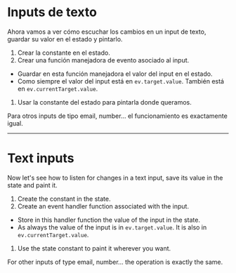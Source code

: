 # Inputs de texto

Ahora vamos a ver cómo escuchar los cambios en un input de texto, guardar su valor en el estado y pintarlo.

1. Crear la constante en el estado.
1. Crear una función manejadora de evento asociado al input.

- Guardar en esta función manejadora el valor del input en el estado.
- Como siempre el valor del input está en ``ev.target.value``. También está en ``ev.currentTarget.value``.
1. Usar la constante del estado para pintarla donde queramos.

Para otros inputs de tipo email, number... el funcionamiento es exactamente igual.

---

# Text inputs

Now let's see how to listen for changes in a text input, save its value in the state and paint it.

1. Create the constant in the state.
1. Create an event handler function associated with the input.
- Store in this handler function the value of the input in the state.
- As always the value of the input is in ``ev.target.value``. It is also in ``ev.currentTarget.value``.
1. Use the state constant to paint it wherever you want.

For other inputs of type email, number... the operation is exactly the same.
